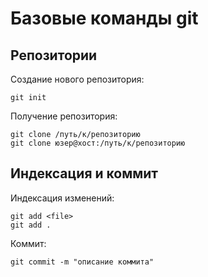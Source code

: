 Базовые команды git
===================

Репозитории
-----------

Создание нового репозитория:

`git init`

Получение репозитория:

`git clone /путь/к/репозиторию`  
`git clone юзер@хост:/путь/к/репозиторию`

Индексация и коммит
-------------------

Индексация изменений:

`git add <file>`  
`git add .`

Коммит:

`git commit -m "описание коммита"`
